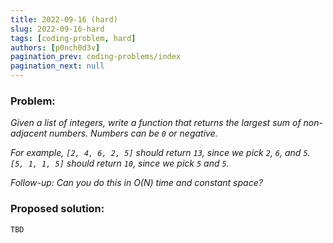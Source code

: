 ```yaml
---
title: 2022-09-16 (hard)
slug: 2022-09-16-hard
tags: [coding-problem, hard]
authors: [p0nch0d3v]
pagination_prev: coding-problems/index
pagination_next: null
---
```

### Problem:
*Given a list of integers, write a function that returns the largest sum of non-adjacent numbers. Numbers can be `0` or negative.*

*For example, `[2, 4, 6, 2, 5]` should return `13`, since we pick `2`, `6`, and `5`. `[5, 1, 1, 5]` should return `10`, since we pick `5` and `5`.*

*Follow-up: Can you do this in O(N) time and constant space?*

### Proposed solution:
```TBD```
